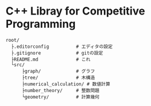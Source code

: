 # C++ Libray for Competitive Programming

```
root/
  ├.editorconfig          # エディタの設定
  ├.gitignore             # gitの設定
  ├README.md              # これ
  └src/
      ├graph/             # グラフ
      ├tree/              # 木構造
      ├numerical_calculation/ # 数値計算
      ├number_theory/     # 整数問題
      └geometry/          # 計算幾何
```

